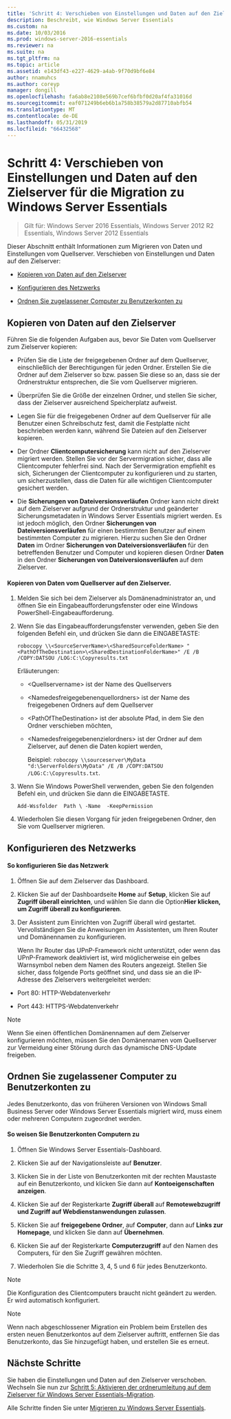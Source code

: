 ```yaml
---
title: 'Schritt 4: Verschieben von Einstellungen und Daten auf den Zielserver für die Migration zu Windows Server Essentials'
description: Beschreibt, wie Windows Server Essentials
ms.custom: na
ms.date: 10/03/2016
ms.prod: windows-server-2016-essentials
ms.reviewer: na
ms.suite: na
ms.tgt_pltfrm: na
ms.topic: article
ms.assetid: e143df43-e227-4629-a4ab-9f70d9bf6e84
author: nnamuhcs
ms.author: coreyp
manager: dongill
ms.openlocfilehash: fa6ab8e2108e569b7cef6bfbf0d20af4fa31016d
ms.sourcegitcommit: eaf071249b6eb6b1a758b38579a2d87710abfb54
ms.translationtype: MT
ms.contentlocale: de-DE
ms.lasthandoff: 05/31/2019
ms.locfileid: "66432568"
---
```

# <a name="step-4-move-settings-and-data-to-the-destination-server-for-windows-server-essentials-migration"></a>Schritt 4: Verschieben von Einstellungen und Daten auf den Zielserver für die Migration zu Windows Server Essentials

>Gilt für: Windows Server 2016 Essentials, Windows Server 2012 R2 Essentials, Windows Server 2012 Essentials

Dieser Abschnitt enthält Informationen zum Migrieren von Daten und Einstellungen vom Quellserver. Verschieben von Einstellungen und Daten auf den Zielserver:  
  
-   [Kopieren von Daten auf den Zielserver](Step-4--Move-settings-and-data-to-the-Destination-Server-for-Windows-Server-Essentials-migration.md#BKMK_CopyData)  
  
-   [Konfigurieren des Netzwerks](Step-4--Move-settings-and-data-to-the-Destination-Server-for-Windows-Server-Essentials-migration.md#BKMK_Network)  
  
-   [Ordnen Sie zugelassener Computer zu Benutzerkonten zu](Step-4--Move-settings-and-data-to-the-Destination-Server-for-Windows-Server-Essentials-migration.md#BKMK_MapPermittedComputers)  
  
##  <a name="BKMK_CopyData"></a> Kopieren von Daten auf den Zielserver  
 Führen Sie die folgenden Aufgaben aus, bevor Sie Daten vom Quellserver zum Zielserver kopieren:  
  
-   Prüfen Sie die Liste der freigegebenen Ordner auf dem Quellserver, einschließlich der Berechtigungen für jeden Ordner. Erstellen Sie die Ordner auf dem Zielserver so bzw. passen Sie diese so an, dass sie der Ordnerstruktur entsprechen, die Sie vom Quellserver migrieren.  
  
-   Überprüfen Sie die Größe der einzelnen Ordner, und stellen Sie sicher, dass der Zielserver ausreichend Speicherplatz aufweist.  
  
-   Legen Sie für die freigegebenen Ordner auf dem Quellserver für alle Benutzer einen Schreibschutz fest, damit die Festplatte nicht beschrieben werden kann, während Sie Dateien auf den Zielserver kopieren.  
  
-   Der Ordner **Clientcomputersicherung** kann nicht auf den Zielserver migriert werden. Stellen Sie vor der Servermigration sicher, dass alle Clientcomputer fehlerfrei sind. Nach der Servermigration empfiehlt es sich, Sicherungen der Clientcomputer zu konfigurieren und zu starten, um sicherzustellen, dass die Daten für alle wichtigen Clientcomputer gesichert werden.  
  
-   Die **Sicherungen von Dateiversionsverläufen** Ordner kann nicht direkt auf dem Zielserver aufgrund der Ordnerstruktur und geänderter Sicherungsmetadaten in Windows Server Essentials migriert werden. Es ist jedoch möglich, den Ordner **Sicherungen von Dateiversionsverläufen** für einen bestimmten Benutzer auf einem bestimmten Computer zu migrieren. Hierzu suchen Sie den Ordner **Daten** im Ordner **Sicherungen von Dateiversionsverläufen** für den betreffenden Benutzer und Computer und kopieren diesen Ordner **Daten** in den Ordner **Sicherungen von Dateiversionsverläufen** auf dem Zielserver.  
  
#### <a name="to-copy-data-from-the-source-server-to-the-destination-server"></a>Kopieren von Daten vom Quellserver auf den Zielserver.  
  
1. Melden Sie sich bei dem Zielserver als Domänenadministrator an, und öffnen Sie ein Eingabeaufforderungsfenster oder eine Windows PowerShell-Eingabeaufforderung.  
  
2. Wenn Sie das Eingabeaufforderungsfenster verwenden, geben Sie den folgenden Befehl ein, und drücken Sie dann die EINGABETASTE:  
  
   `robocopy \\<SourceServerName>\<SharedSourceFolderName> "<PathOfTheDestination>\<SharedDestinationFolderName>" /E /B /COPY:DATSOU /LOG:C:\Copyresults.txt`
  
    Erläuterungen:  
  
   - \<Quellservername\> ist der Name des Quellservers  
  
   - \<Namedesfreigegebenenquellordners\> ist der Name des freigegebenen Ordners auf dem Quellserver  
  
   - \<PathOfTheDestination\> ist der absolute Pfad, in dem Sie den Ordner verschieben möchten,  
  
   - \<Namedesfreigegebenenzielordners\> ist der Ordner auf dem Zielserver, auf denen die Daten kopiert werden,  
  
     Beispiel:  `robocopy \\sourceserver\MyData "d:\ServerFolders\MyData" /E /B /COPY:DATSOU /LOG:C:\Copyresults.txt`.  
  
3. Wenn Sie Windows PowerShell verwenden, geben Sie den folgenden Befehl ein, und drücken Sie dann die EINGABETASTE.  
  
    `Add-Wssfolder  Path \ -Name  -KeepPermission`  
  
4. Wiederholen Sie diesen Vorgang für jeden freigegebenen Ordner, den Sie vom Quellserver migrieren.  
  
##  <a name="BKMK_Network"></a> Konfigurieren des Netzwerks  
  
#### <a name="to-configure-the-network"></a>So konfigurieren Sie das Netzwerk  
  
1. Öffnen Sie auf dem Zielserver das Dashboard.  
  
2. Klicken Sie auf der Dashboardseite **Home** auf **Setup**, klicken Sie auf **Zugriff überall einrichten**, und wählen Sie dann die Option**Hier klicken, um Zugriff überall zu konfigurieren**.  
  
3. Der Assistent zum Einrichten von Zugriff überall wird gestartet. Vervollständigen Sie die Anweisungen im Assistenten, um Ihren Router und Domänennamen zu konfigurieren.  
  
   Wenn Ihr Router das UPnP-Framework nicht unterstützt, oder wenn das UPnP-Framework deaktiviert ist, wird möglicherweise ein gelbes Warnsymbol neben dem Namen des Routers angezeigt. Stellen Sie sicher, dass folgende Ports geöffnet sind, und dass sie an die IP-Adresse des Zielservers weitergeleitet werden:  
  
-   Port 80: HTTP-Webdatenverkehr  
  
-   Port 443: HTTPS-Webdatenverkehr  
  
> [!NOTE]
>  Wenn Sie einen öffentlichen Domänennamen auf dem Zielserver konfigurieren möchten, müssen Sie den Domänennamen vom Quellserver zur Vermeidung einer Störung durch das dynamische DNS-Update freigeben.  
  
##  <a name="BKMK_MapPermittedComputers"></a> Ordnen Sie zugelassener Computer zu Benutzerkonten zu  
 Jedes Benutzerkonto, das von früheren Versionen von Windows Small Business Server oder Windows Server Essentials migriert wird, muss einem oder mehreren Computern zugeordnet werden.  
  
#### <a name="to-map-user-accounts-to-computers"></a>So weisen Sie Benutzerkonten Computern zu  
  
1.  Öffnen Sie Windows Server Essentials-Dashboard.  
  
2.  Klicken Sie auf der Navigationsleiste auf **Benutzer**.  
  
3.  Klicken Sie in der Liste von Benutzerkonten mit der rechten Maustaste auf ein Benutzerkonto, und klicken Sie dann auf **Kontoeigenschaften anzeigen**.  
  
4.  Klicken Sie auf der Registerkarte **Zugriff überall** auf **Remotewebzugriff und Zugriff auf Webdienstanwendungen zulassen**.  
  
5.  Klicken Sie auf **freigegebene Ordner**, auf **Computer**, dann auf **Links zur Homepage**, und klicken Sie dann auf **Übernehmen**.  
  
6.  Klicken Sie auf der Registerkarte **Computerzugriff** auf den Namen des Computers, für den Sie Zugriff gewähren möchten.  
  
7.  Wiederholen Sie die Schritte 3, 4, 5 und 6 für jedes Benutzerkonto.  
  
> [!NOTE]
>  Die Konfiguration des Clientcomputers braucht nicht geändert zu werden. Er wird automatisch konfiguriert.  
  
> [!NOTE]
>  Wenn nach abgeschlossener Migration ein Problem beim Erstellen des ersten neuen Benutzerkontos auf dem Zielserver auftritt, entfernen Sie das Benutzerkonto, das Sie hinzugefügt haben, und erstellen Sie es erneut.  
  
## <a name="next-steps"></a>Nächste Schritte  
 Sie haben die Einstellungen und Daten auf den Zielserver verschoben. Wechseln Sie nun zur [Schritt 5: Aktivieren der ordnerumleitung auf dem Zielserver für Windows Server Essentials-Migration](Step-5--Enable-folder-redirection-on-the-Destination-Server-for-Windows-Server-Essentials-migration.md).  
  

Alle Schritte finden Sie unter [Migrieren zu Windows Server Essentials](Migrate-from-Previous-Versions-to-Windows-Server-Essentials-or-Windows-Server-Essentials-Experience.md).

